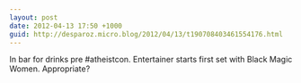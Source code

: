 ```yaml
---
layout: post
date: 2012-04-13 17:50 +1000
guid: http://desparoz.micro.blog/2012/04/13/t190708403461554176.html
---
```

In bar for drinks pre #atheistcon. Entertainer starts first set with Black Magic Women. Appropriate?
